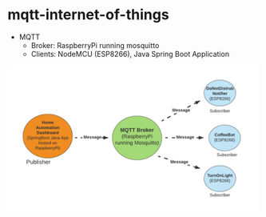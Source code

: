 # mqtt-internet-of-things

* MQTT
  * Broker: RaspberryPi running mosquitto 
  * Clients: NodeMCU (ESP8266), Java Spring Boot Application

![image](https://github.com/sethbroughton/mqtt-internet-of-things/blob/master/system-design.png)
